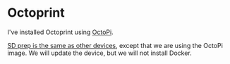 # Octoprint

I've installed Octoprint using [OctoPi](https://octoprint.org/download/).

[SD prep is the same as other devices](../docs/prep-sd-cards.md), except that we are using the OctoPi image. We will update the device, but we will not install Docker.